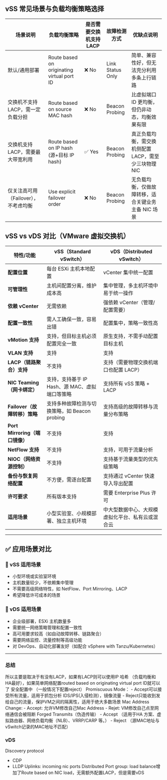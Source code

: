 ## vSS 常见场景与负载均衡策略选择

| 场景说明                                 | 负载均衡策略                          | 是否需要交换机支持 LACP | 故障检测方式     | 优缺点说明                                               |
|------------------------------------------|----------------------------------------|--------------------------|------------------|----------------------------------------------------------|
| 默认/通用部署                             | Route based on originating virtual port ID | ❌ No                   | Link Status Only | 简单、兼容性好，但无法充分利用多条上行链路               |
| 交换机不支持 LACP，需一定负载分担        | Route based on source MAC hash         | ❌ No                   | Beacon Probing   | 比虚拟端口 ID 更均衡，但仍非动态，均衡效果有限           |
| 交换机支持 LACP，需要最大带宽利用        | Route based on IP hash (源+目标 IP hash) | ✅ Yes                 | Beacon Probing   | 真正负载均衡，需交换机侧配置 LACP，需至少三块物理 NIC    |
| 仅关注高可用（Failover），不考虑均衡     | Use explicit failover order            | ❌ No                   | Beacon Probing   | 无负载均衡，仅做故障转移，适合关键业务主备 NIC 场景      |

## vSS vs vDS 对比（VMware 虚拟交换机）

| 特性/功能                 | vSS（Standard vSwitch）                            | vDS（Distributed vSwitch）                             |
|--------------------------|----------------------------------------------------|--------------------------------------------------------|
| **配置位置**              | 每台 ESXi 主机本地配置                             | vCenter 集中统一配置                                   |
| **可管理性**              | 主机间配置分离，维护成本高                         | 集中管理，多主机环境中易于统一操作                     |
| **依赖 vCenter**          | 无需依赖                                           | 强依赖 vCenter（管理/配置需要）                        |
| **配置一致性**            | 需人工确保一致，容易出错                           | 配置集中，策略一致性高                                 |
| **vMotion 支持**          | 支持，但目标主机必须配置完全一致                   | 原生支持，不需手动配置目标主机                         |
| **VLAN 支持**             | 支持                                               | 支持                                                    |
| **LACP（链路聚合）支持** | 不支持                                             | 支持（需要物理交换机端口也配置 LACP）                 |
| **NIC Teaming（网卡绑定）** | 支持，支持基于 IP Hash、源 MAC、虚拟端口等策略   | 支持所有 vSS 策略 + LACP                               |
| **Failover（故障转移）策略** | 支持多种故障检测与切换策略，如 Beacon probing    | 支持高级的故障转移与流量分布策略                        |
| **Port Mirroring（端口镜像）** | 不支持                                        | 支持                                                    |
| **NetFlow 支持**         | 不支持                                             | 支持，可用于流量分析                                    |
| **NIOC（网络资源控制）** | 不支持                                             | 支持基于流量类型的优先级策略                            |
| **备份与恢复网络配置**    | 不方便，需逐台配置                                 | 支持通过 vCenter 快速导入导出配置                      |
| **许可要求**              | 所有版本支持                                       | 需要 Enterprise Plus 许可                              |
| **适用场景**              | 小型实验室、小规模部署、独立主机环境               | 中大型数据中心、大规模虚拟化平台、私有云或混合云       |

---

## ✅ 应用场景对比

### 🔹 vSS 适用场景
- 小型环境或实验室环境
- 主机数量较少，不依赖集中管理
- 不需要高级网络特性，如 NetFlow、Port Mirroring、LACP
- 希望降低许可成本的场景

### 🔸 vDS 适用场景
- 企业级部署，ESXi 主机数量多
- 需要统一网络策略管理和配置一致性
- 高可用要求较高（如自动故障转移、链路聚合）
- 需要网络监控、流量控制等高级功能
- 对 DevOps、自动化部署友好（如配合 vSphere with Tanzu/Kubernetes）

---
### 总结
所以主要是取决于有没有LACP，如果有LACP则可以使用IP 哈希 （负载均衡和HA最好），如果简单网络配置routed based on originating virtual port ID就可以了
安全配置中 （一般情况下配置reject）
Promiscuous Mode：
	- Accept可以接受所有流量，适用于抓包分析 IDS/IPS(入侵检测），镜像流量
	- Reject只能收到发给自己的流量，保护VM之间的隔离性，适用于绝大多数场景
Mac Address Change:
	- Accept: 允许VM修改自己Mac Address
	- Rejet: VM修改自己点至网络通信会被阻断
Forged Transmits（伪造传输）
	- Accept （适用于HA 方案、虚拟路由器、网络负载均衡（NLB）、VRRP/CARP 等。）
	- Reject （源MAC地址与vSwitch记录的MAC地址不匹配）

### vDS
Discovery protocol
- CDP
- LLDP
Uplinks: incoming nic ports
Distributed Port group: load balance增加了Route based on NIC load，无需额外配置LACP，但是需要vDS
